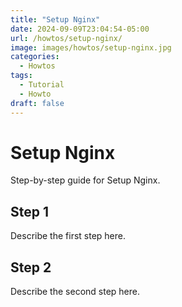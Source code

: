 ```yaml
---
title: "Setup Nginx"
date: 2024-09-09T23:04:54-05:00
url: /howtos/setup-nginx/
image: images/howtos/setup-nginx.jpg
categories:
  - Howtos
tags:
  - Tutorial
  - Howto
draft: false
---
```


# Setup Nginx

Step-by-step guide for Setup Nginx.

## Step 1

Describe the first step here.

## Step 2

Describe the second step here.

<!--more-->
